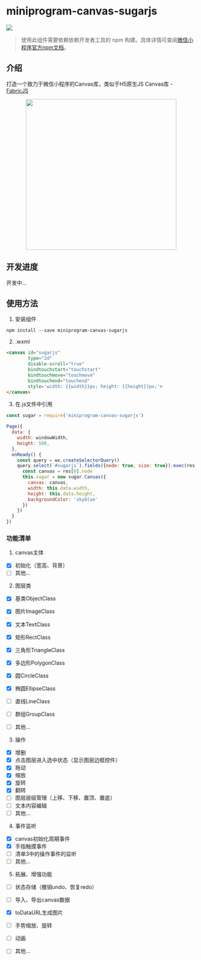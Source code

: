# miniprogram-canvas-sugarjs

[![](https://img.shields.io/npm/v/miniprogram-canvas-sugarjs)](https://www.npmjs.com/package/miniprogram-canvas-sugarjs)

> 使用此组件需要依赖依赖开发者工具的 npm 构建。具体详情可查阅[微信小程序官方npm文档](https://developers.weixin.qq.com/miniprogram/dev/devtools/npm.html)。

## 介绍

打造一个致力于微信小程序的Canvas库，类似于H5原生JS Canvas库 - [FabricJS](http://fabricjs.com/)

<p align="center" style="text-align: center;">
  <img width="400" src="https://sugars.oss-cn-shenzhen.aliyuncs.com/mp-canvas-sugarjs/sugarjs-demo.png?x-oss-process=style/quality" style="display:inline-block;">
</p>

## 开发进度

开发中...

## 使用方法

1. 安装组件

```
npm install --save miniprogram-canvas-sugarjs
```

2. .wxml

```html
<canvas id="sugarjs"
        type="2d"
        disable-scroll="true"
        bindtouchstart="touchstart"
        bindtouchmove="touchmove"
        bindtouchend="touchend"
        style='width: {{width}}px; height: {{height}}px;'>
</canvas>
```

3. 在.js文件中引用

```js
const sugar = require('miniprogram-canvas-sugarjs')

Page({
  data: {
    width: windowWidth,
    height: 500,
  },
  onReady() {
    const query = wx.createSelectorQuery()
    query.select(`#sugarjs`).fields({node: true, size: true}).exec(res => {
      const canvas = res[0].node
      this.sugar = new sugar.Canvas({
        canvas: canvas,
        width: this.data.width,
        height: this.data.height,
        backgroundColor: 'skyblue'
      })
    })
  }
})
```



### 功能清单

1. canvas主体
- [x] 初始化（宽高、背景）
- [ ] 其他...

2. 图层类
- [x] 基类ObjectClass
- [x] 图片ImageClass
- [x] 文本TextClass
- [x] 矩形RectClass
- [x] 三角形TriangleClass
- [x] 多边形PolygonClass
- [x] 圆CircleClass
- [x] 椭圆EllipseClass
- [ ] 直线LineClass
- [ ] 群组GroupClass
- [ ] 其他...


3. 操作
- [x] 增删
- [x] 点击图层进入选中状态（显示图层边框控件）
- [x] 拖动
- [x] 缩放
- [x] 旋转
- [x] 翻转
- [ ] 图层层级管理（上移、下移、置顶、置底）
- [ ] 文本内容编辑
- [ ] 其他...

4. 事件监听
- [x] canvas初始化周期事件
- [x] 手指触摸事件
- [ ] 清单3中的操作事件的监听
- [ ] 其他...

5. 拓展、增强功能
- [ ] 状态存储（撤销undo、恢复redo）
- [ ] 导入、导出canvas数据
- [x] toDataURL生成图片
- [ ] 手势缩放、旋转
- [ ] 动画
- [ ] 其他...

